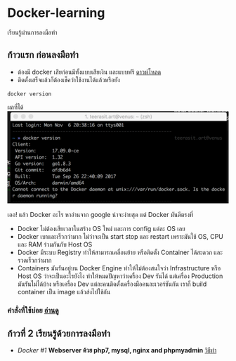 # Docker-learning
เรียนรู้ผ่านการลงมือทำ


## ก้าวแรก ก่อนลงมือทำ
- ต้องมี docker เสียก่อนมีทั้งแบบเสียเงิน และแบบฟรี  [ดาวห์โหลด](https://www.docker.com/community-edition)
- ติดตั้งเสร็จแล้วก็ต้องเช็คว่าใช้งานได้แล้วหรือยัง
``````
docker version
``````
ผลที่ได้
![Docker version](/asset/img/docker1.png)

เออ! แล้ว Docker อะไร หาอ่านจาก google น่าจะง่ายสุด
แต่ Docker มันดีตรงที่
+ Docker ไม่ต้องเสียเวลาในสร้าง OS ใหม่ และการ config แต่ละ OS เลย
+ Docker เบาและเร็วกว่ามาก ไม่ว่าจะเป็น start stop และ restart เพราะมันใช้ OS, CPU และ RAM ร่วมกันกับ Host OS
+ Docker มีระบบ Registry ทำให้สามารถเคลื่อนย้าย หรือติดตั้ง Container ได้สะดวก และรวดเร็วกว่ามาก
+ Containers มันรันอยู่บน Docker Engine ทำให้ไม่ต้องสนใจว่า Infrastructure หรือ Host OS ว่าจะเป็นอะไรยังไง ทำให้หมดปัญหาว่าเครื่อง Dev รันได้ แต่เครื่อง Production มันรันไม่ได้บ้าง หรือเครื่อง Dev แต่ละคนติดตั้งเครื่องมือคนละเวอร์ชันกัน เราก็ build container เป็น image แล้วส่งไปใช้กัน

### คำสั่งที่ใช้บ่อย [อ่านดู](/CMD.md)

## ก้าวที่ 2 เรียนรู้ด้วยการลงมือทำ
 - *Docker #1* **Webserver ด้วย php7, mysql, nginx and phpmyadmin** [วิธีทำ](/docker1/docker1.md)

